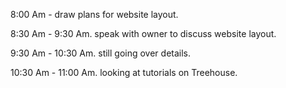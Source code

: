 8:00 Am - draw plans for website layout.

8:30 Am - 9:30 Am. speak with owner to discuss website layout.

9:30 Am - 10:30 Am. still going over details.

10:30 Am - 11:00 Am. looking at tutorials on Treehouse. 